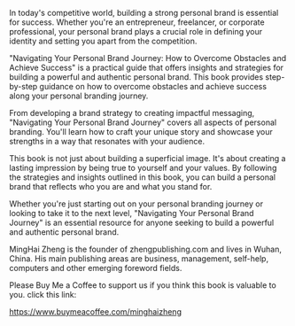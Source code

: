 
In today's competitive world, building a strong personal brand is essential for success. Whether you're an entrepreneur, freelancer, or corporate professional, your personal brand plays a crucial role in defining your identity and setting you apart from the competition.

"Navigating Your Personal Brand Journey: How to Overcome Obstacles and Achieve Success" is a practical guide that offers insights and strategies for building a powerful and authentic personal brand. This book provides step-by-step guidance on how to overcome obstacles and achieve success along your personal branding journey.

From developing a brand strategy to creating impactful messaging, "Navigating Your Personal Brand Journey" covers all aspects of personal branding. You'll learn how to craft your unique story and showcase your strengths in a way that resonates with your audience.

This book is not just about building a superficial image. It's about creating a lasting impression by being true to yourself and your values. By following the strategies and insights outlined in this book, you can build a personal brand that reflects who you are and what you stand for.

Whether you're just starting out on your personal branding journey or looking to take it to the next level, "Navigating Your Personal Brand Journey" is an essential resource for anyone seeking to build a powerful and authentic personal brand.

MingHai Zheng is the founder of zhengpublishing.com and lives in Wuhan, China. His main publishing areas are business, management, self-help, computers and other emerging foreword fields.

Please Buy Me a Coffee to support us if you think this book is valuable to you. click this link:

https://www.buymeacoffee.com/minghaizheng
